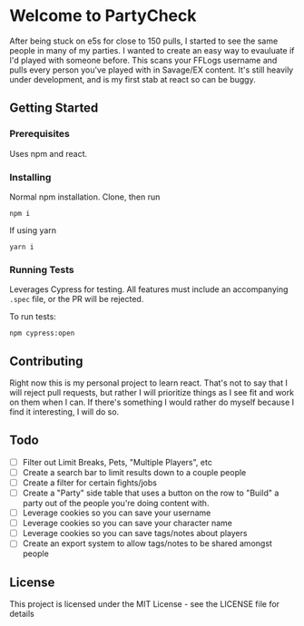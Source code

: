 # Welcome to PartyCheck

After being stuck on e5s for close to 150 pulls, I started to see the same people in many of my parties. I wanted to create an easy way to evauluate if I'd played with someone before. This scans your FFLogs username and pulls every person you've played with in Savage/EX content. It's still heavily under development, and is my first stab at react so can be buggy.

## Getting Started

### Prerequisites

Uses npm and react.

### Installing
Normal npm installation. Clone, then run 

`npm i`

If using yarn 

`yarn i`

### Running Tests
Leverages Cypress for testing. All features must include an accompanying `.spec` file, or the PR will be rejected.

To run tests:

`npm cypress:open`

## Contributing
Right now this is my personal project to learn react. That's not to say that I will reject pull requests, but rather I will prioritize things as I see fit and work on them when I can. If there's something I would rather do myself because I find it interesting, I will do so.

## Todo

- [ ] Filter out Limit Breaks, Pets, "Multiple Players", etc
- [ ] Create a search bar to limit results down to a couple people
- [ ] Create a filter for certain fights/jobs
- [ ] Create a "Party" side table that uses a button on the row to "Build" a party out of the people you're doing content with.
- [ ] Leverage cookies so you can save your username
- [ ] Leverage cookies so you can save your character name
- [ ] Leverage cookies so you can save tags/notes about players
- [ ] Create an export system to allow tags/notes to be shared amongst people

## License

This project is licensed under the MIT License - see the LICENSE file for details
